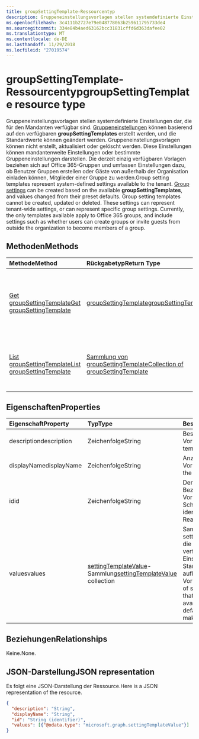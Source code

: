 ```yaml
---
title: groupSettingTemplate-Ressourcentyp
description: Gruppeneinstellungsvorlagen stellen systemdefinierte Einstellungen dar, die für den Mandanten verfügbar sind. Gruppeneinstellungen können basierend auf den verfügbaren **groupSettingTemplates** erstellt werden, und die Standardwerte können geändert werden. Gruppeneinstellungsvorlagen können nicht erstellt, aktualisiert oder gelöscht werden. Diese Einstellungen können mandantenweite Einstellungen oder bestimmte Gruppeneinstellungen darstellen. Die derzeit einzig verfügbaren Vorlagen beziehen sich auf Office 365-Gruppen und umfassen Einstellungen dazu, ob Benutzer Gruppen erstellen oder Gäste von außerhalb der Organisation einladen können, Mitglieder einer Gruppe zu werden.
ms.openlocfilehash: 3c4111b2727e79e048778063b259611795733de4
ms.sourcegitcommit: 334e84b4aed63162bcc31831cffd6d363dafee02
ms.translationtype: MT
ms.contentlocale: de-DE
ms.lasthandoff: 11/29/2018
ms.locfileid: "27019574"
---
```

# <a name="groupsettingtemplate-resource-type"></a><span data-ttu-id="16f13-107">groupSettingTemplate-Ressourcentyp</span><span class="sxs-lookup"><span data-stu-id="16f13-107">groupSettingTemplate resource type</span></span>

<span data-ttu-id="16f13-p102">Gruppeneinstellungsvorlagen stellen systemdefinierte Einstellungen dar, die für den Mandanten verfügbar sind. [Gruppeneinstellungen](groupsetting.md) können basierend auf den verfügbaren **groupSettingTemplates** erstellt werden, und die Standardwerte können geändert werden. Gruppeneinstellungsvorlagen können nicht erstellt, aktualisiert oder gelöscht werden. Diese Einstellungen können mandantenweite Einstellungen oder bestimmte Gruppeneinstellungen darstellen. Die derzeit einzig verfügbaren Vorlagen beziehen sich auf Office 365-Gruppen und umfassen Einstellungen dazu, ob Benutzer Gruppen erstellen oder Gäste von außerhalb der Organisation einladen können, Mitglieder einer Gruppe zu werden.</span><span class="sxs-lookup"><span data-stu-id="16f13-p102">Group setting templates represent system-defined settings available to the tenant. [Group settings](groupsetting.md) can be created based on the available **groupSettingTemplates**, and values changed from their preset defaults. Group setting templates cannot be created, updated or deleted. These settings can represent tenant-wide settings, or can represent specific group settings. Currently, the only templates available apply to Office 365 groups, and include settings such as whether users can create groups or invite guests from outside the organization to become members of a group.</span></span>

## <a name="methods"></a><span data-ttu-id="16f13-113">Methoden</span><span class="sxs-lookup"><span data-stu-id="16f13-113">Methods</span></span>

| <span data-ttu-id="16f13-114">Methode</span><span class="sxs-lookup"><span data-stu-id="16f13-114">Method</span></span> | <span data-ttu-id="16f13-115">Rückgabetyp</span><span class="sxs-lookup"><span data-stu-id="16f13-115">Return Type</span></span> | <span data-ttu-id="16f13-116">Beschreibung</span><span class="sxs-lookup"><span data-stu-id="16f13-116">Description</span></span> |
|:---------------|:--------|:----------|
|[<span data-ttu-id="16f13-117">Get groupSettingTemplate</span><span class="sxs-lookup"><span data-stu-id="16f13-117">Get groupSettingTemplate</span></span>](../api/groupsettingtemplate-get.md) | [<span data-ttu-id="16f13-118">groupSettingTemplate</span><span class="sxs-lookup"><span data-stu-id="16f13-118">groupSettingTemplate</span></span>](groupsettingtemplate.md) | <span data-ttu-id="16f13-119">Liest die spezifischen Eigenschaften eines vom System definierten groupSettingTemplate-Objekts.</span><span class="sxs-lookup"><span data-stu-id="16f13-119">Read the specific properties of one of the system defined groupSettingTemplate objects.</span></span> |
|[<span data-ttu-id="16f13-120">List groupSettingTemplate</span><span class="sxs-lookup"><span data-stu-id="16f13-120">List groupSettingTemplate</span></span>](../api/groupsettingtemplate-list.md) | [<span data-ttu-id="16f13-121">Sammlung von groupSettingTemplate</span><span class="sxs-lookup"><span data-stu-id="16f13-121">Collection of groupSettingTemplate</span></span>](groupsettingtemplate.md) |<span data-ttu-id="16f13-122">Listet alle der vom System definierten groupSettingTemplate-Objekte auf.</span><span class="sxs-lookup"><span data-stu-id="16f13-122">List all of the system defined groupSettingTemplate objects.</span></span>|

## <a name="properties"></a><span data-ttu-id="16f13-123">Eigenschaften</span><span class="sxs-lookup"><span data-stu-id="16f13-123">Properties</span></span>

| <span data-ttu-id="16f13-124">Eigenschaft</span><span class="sxs-lookup"><span data-stu-id="16f13-124">Property</span></span> | <span data-ttu-id="16f13-125">Typ</span><span class="sxs-lookup"><span data-stu-id="16f13-125">Type</span></span> | <span data-ttu-id="16f13-126">Beschreibung</span><span class="sxs-lookup"><span data-stu-id="16f13-126">Description</span></span> |
|:---------------|:--------|:----------|
|<span data-ttu-id="16f13-127">description</span><span class="sxs-lookup"><span data-stu-id="16f13-127">description</span></span>|<span data-ttu-id="16f13-128">Zeichenfolge</span><span class="sxs-lookup"><span data-stu-id="16f13-128">String</span></span>| <span data-ttu-id="16f13-129">Beschreibung der Vorlage.</span><span class="sxs-lookup"><span data-stu-id="16f13-129">Description of the template.</span></span> |
|<span data-ttu-id="16f13-130">displayName</span><span class="sxs-lookup"><span data-stu-id="16f13-130">displayName</span></span>|<span data-ttu-id="16f13-131">Zeichenfolge</span><span class="sxs-lookup"><span data-stu-id="16f13-131">String</span></span>| <span data-ttu-id="16f13-132">Anzeigename der Vorlage.</span><span class="sxs-lookup"><span data-stu-id="16f13-132">Display name of the template.</span></span> |
|<span data-ttu-id="16f13-133">id</span><span class="sxs-lookup"><span data-stu-id="16f13-133">id</span></span>|<span data-ttu-id="16f13-134">Zeichenfolge</span><span class="sxs-lookup"><span data-stu-id="16f13-134">String</span></span>| <span data-ttu-id="16f13-p103">Der eindeutige Bezeichner für die Vorlage. Schreibgeschützt.</span><span class="sxs-lookup"><span data-stu-id="16f13-p103">Unique identifier for the template. Read-only.</span></span>|
|<span data-ttu-id="16f13-137">values</span><span class="sxs-lookup"><span data-stu-id="16f13-137">values</span></span>|<span data-ttu-id="16f13-138">[settingTemplateValue](settingtemplatevalue.md)-Sammlung</span><span class="sxs-lookup"><span data-stu-id="16f13-138">[settingTemplateValue](settingtemplatevalue.md) collection</span></span>| <span data-ttu-id="16f13-139">Sammlung von settingTemplateValues, die den Satz der verfügbaren Einstellungen, Standardwerte und Typen auflistet, die diese Vorlage bilden.</span><span class="sxs-lookup"><span data-stu-id="16f13-139">Collection of settingTemplateValues that list the set of available settings, defaults and types that make up this template.</span></span> |

## <a name="relationships"></a><span data-ttu-id="16f13-140">Beziehungen</span><span class="sxs-lookup"><span data-stu-id="16f13-140">Relationships</span></span>

<span data-ttu-id="16f13-141">Keine.</span><span class="sxs-lookup"><span data-stu-id="16f13-141">None.</span></span>


## <a name="json-representation"></a><span data-ttu-id="16f13-142">JSON-Darstellung</span><span class="sxs-lookup"><span data-stu-id="16f13-142">JSON representation</span></span>

<span data-ttu-id="16f13-143">Es folgt eine JSON-Darstellung der Ressource.</span><span class="sxs-lookup"><span data-stu-id="16f13-143">Here is a JSON representation of the resource.</span></span>

<!--{
  "blockType": "resource",
  "openType": true,
  "optionalProperties": [],
  "keyProperty": "id",
  "baseType": "microsoft.graph.directoryObject",
  "@odata.type": "microsoft.graph.groupSettingTemplate"
}-->

```json
{
  "description": "String",
  "displayName": "String",
  "id": "String (identifier)",
  "values": [{"@odata.type": "microsoft.graph.settingTemplateValue"}]
}

```


<!-- uuid: 8fcb5dbc-d5aa-4681-8e31-b001d5168d79
2015-10-25 14:57:30 UTC -->
<!-- {
  "type": "#page.annotation",
  "description": "groupSettingTemplate resource",
  "keywords": "",
  "section": "documentation",
  "tocPath": ""
}-->